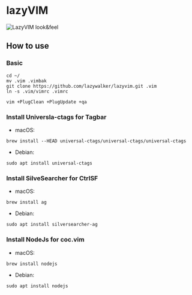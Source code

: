 # lazyVIM

![LazyVIM look&feel](https://pbs.twimg.com/media/EktTEvQU8AITVjP?format=jpg&name=4096x4096)

## How to use

### Basic

```
cd ~/
mv .vim .vimbak
git clone https://github.com/lazywalker/lazyvim.git .vim
ln -s .vim/vimrc .vimrc

vim +PlugClean +PlugUpdate +qa

```
### Install Universla-ctags for Tagbar

- macOS: 
```
brew install --HEAD universal-ctags/universal-ctags/universal-ctags
```
- Debian: 
```
sudo apt install universal-ctags
```

### Install SilveSearcher for CtrlSF

- macOS: 
```
brew install ag
```
- Debian: 
```
sudo apt install silversearcher-ag
```

### Install NodeJs for coc.vim
- macOS: 
```
brew install nodejs
```
- Debian: 
```
sudo apt install nodejs
```
